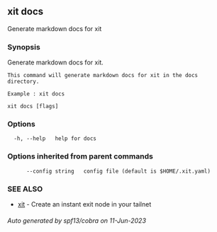 ## xit docs

Generate markdown docs for xit

### Synopsis

Generate markdown docs for xit.
	
	This command will generate markdown docs for xit in the docs directory.
	
	Example : xit docs

```
xit docs [flags]
```

### Options

```
  -h, --help   help for docs
```

### Options inherited from parent commands

```
      --config string   config file (default is $HOME/.xit.yaml)
```

### SEE ALSO

* [xit](xit.md)	 - Create an instant exit node in your tailnet

###### Auto generated by spf13/cobra on 11-Jun-2023
